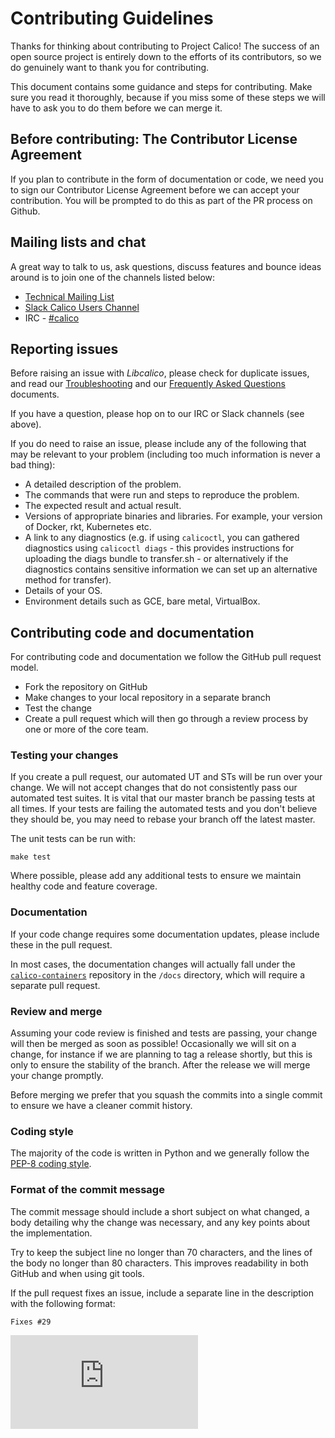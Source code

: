 # Contributing Guidelines

Thanks for thinking about contributing to Project Calico! The success of an
open source project is entirely down to the efforts of its contributors, so we
do genuinely want to thank you for contributing.

This document contains some guidance and steps for contributing. Make sure you
read it thoroughly, because if you miss some of these steps we will have to ask
you to do them before we can merge it.

## Before contributing: The Contributor License Agreement

If you plan to contribute in the form of documentation or code, we need you to
sign our Contributor License Agreement before we can accept your contribution.
You will be prompted to do this as part of the PR process on Github.

## Mailing lists and chat

A great way to talk to us, ask questions, discuss features and bounce ideas
around is to join one of the channels listed below:

* [Technical Mailing List](http://lists.projectcalico.org/mailman/listinfo/calico-tech_lists.projectcalico.org)
* [Slack Calico Users Channel](http://slack.projectcalico.org)
* IRC - [#calico](https://kiwiirc.com/client/irc.freenode.net/#calico)

## Reporting issues

Before raising an issue with *Libcalico*, please check for 
duplicate issues, and read our [Troubleshooting](https://github.com/projectcalico/calico-containers/blob/master/docs/Troubleshooting.md)
and our [Frequently Asked Questions](https://github.com/projectcalico/calico-containers/blob/master/docs/FAQ.md)
documents.

If you have a question, please hop on to our IRC or Slack channels (see above).

If you do need to raise an issue, please include any of the following that may
be relevant to your problem (including too much information is never
a bad thing):

-  A detailed description of the problem.
-  The commands that were run and steps to reproduce the problem.
-  The expected result and actual result.
-  Versions of appropriate binaries and libraries.  For example,
   your version of Docker, rkt, Kubernetes etc.
-  A link to any diagnostics (e.g. if using `calicoctl`, you can gathered
   diagnostics using `calicoctl diags` - this provides instructions for 
   uploading the diags bundle to transfer.sh - or alternatively if the 
   diagnostics contains sensitive information we can set up an alternative
   method for transfer).
-  Details of your OS.
-  Environment details such as GCE, bare metal, VirtualBox.
   

## Contributing code and documentation

For contributing code and documentation we follow the GitHub pull request
model. 

-  Fork the repository on GitHub
-  Make changes to your local repository in a separate branch
-  Test the change
-  Create a pull request which will then go through a review process by one or
   more of the core team.

### Testing your changes

If you create a pull request, our automated UT and STs will be run over your
change.  We will not accept changes that do not consistently pass our automated
test suites. It is vital that our master branch be passing tests at all times.
If your tests are failing the automated tests and you don't believe they should
be, you may need to rebase your branch off the latest master.

The unit tests can be run with:
```
make test
```

Where possible, please add any additional tests to ensure we maintain healthy
code and feature coverage.

### Documentation

If your code change requires some documentation updates, please include these
in the pull request.

In most cases, the documentation changes will actually fall under the
[`calico-containers`](https://github.com/projectcalico/calico-containers)
repository in the `/docs` directory, which will require a separate pull request.
           
### Review and merge

Assuming your code review is finished and tests are passing, your change will
then be merged as soon as possible!  Occasionally we will sit on a change, for
instance if we are planning to tag a release shortly, but this is only to
ensure the stability of the branch. After the release we will merge your change
promptly.

Before merging we prefer that you squash the commits into a single commit to
ensure we have a cleaner commit history.

### Coding style

The majority of the code is written in Python and we generally follow the
[PEP-8 coding style](https://www.python.org/dev/peps/pep-0008).

### Format of the commit message

The commit message should include a short subject on what changed, a body
detailing why the change was necessary, and any key points about the
implementation.

Try to keep the subject line no longer than 70 characters, and the lines of the
body no longer than 80 characters.  This improves readability in both GitHub 
and when using git tools.

If the pull request fixes an issue, include a separate line in the description
with the following format:

```
Fixes #29
```

[![Analytics](https://calico-ga-beacon.appspot.com/UA-52125893-3/libcalico/CONTRIBUTING.md?pixel)](https://github.com/igrigorik/ga-beacon)
